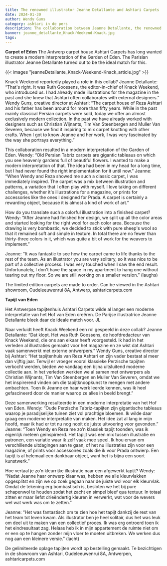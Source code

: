 ```yaml
---
title: The renowned illustrator Jeanne Detallante and Ashtari Carpets
date: 2024-01-30
author: Wendy Guns
category: ashtari in de pers
description: The collaboration between Jeanne Detallante, the renowned illustrator, and Ashtari Carpets has garnered significant attention in the press. 
banner: jeanne_detallante_Knack-Weekend-Knack.jpg
tags: 
---
```

<!--more-->
**Carpet of Eden**
The Antwerp carpet house Ashtari Carpets has long wanted to create a modern interpretation of the Garden of Eden. The Parisian illustrator Jeanne Detallante turned out to be the ideal match for this.

{{< images "jeanneDetallante_Knack-Weekend-Knack_article.jpg" >}}

Knack Weekend reportedly played a role in this collab?
Jeanne Detallante: “That's right. It was Ruth Goossens, the editor-in-chief of Knack Weekend, who introduced us. I had already made illustrations for the magazine in the past and she knew that Ashtari often collaborates with external designers.”
Wendy Guns, creative director at Ashtari: “The carpet house of Reza Ashtari and his father has been around for more than fifty years. While in the past mainly classical Persian carpets were sold, today we offer an almost exclusively modern collection. In the past we have already worked with designers such as Christian Wijnants, Tim Van Steenbergen and Muller Van Severen, because we find it inspiring to mix carpet knotting with other crafts. When I got to know Jeanne and her work, I was very fascinated by the way she portrays everything.”

This collaboration resulted in a modern interpretation of the Garden of Eden.
Wendy: “Old Persian Tabriz carpets are gigantic tableaus on which you see heavenly gardens full of beautiful flowers. I wanted to make a modern interpretation of that. The idea had been in my head for a long time, but I had never found the right implementation for it until now.”
Jeanne: “When Wendy and Reza showed me such a classic carpet, I was immediately inspired. The carpet was a mix between illustration and patterns, a variation that I often play with myself. I love taking on different challenges, whether it's illustrations for a magazine, or prints for accessories like the ones I designed for Prada. A carpet is certainly a rewarding object, because it is almost a kind of work of art.”

How do you translate such a colorful illustration into a finished carpet?
Wendy: “After Jeanne had finished her design, we split up all the color areas and started looking for the right wool for each color area. Because the drawing is very bombastic, we decided to stick with pure sheep's wool so that it remained soft and simple in texture. In total there are no fewer than thirty-three colors in it, which was quite a bit of work for the weavers to implement.”

Jeanne: “It was fantastic to see how the carpet came to life thanks to the rest of the team. As an illustrator you are very solitary, so it was nice to be part of a collective process. I was very touched when I saw the end result. Unfortunately, I don't have the space in my apartment to hang one without tearing out my floor. So we are still working on a smaller version.” (laughs)

The limited edition carpets are made to order. Can be viewed in the Ashtari showroom, Oudeleeuwenrui 8A, Antwerp, ashtaricarpets.com


**Tapijt van Eden**

Het Antwerpse tapijtenhuis Ashtari Carpets wilde al langer een moderne interpretatie van het Hof van Eden creëren. De Parijse illustratrice Jeanne Detallante bleek daar de ideale match voor. JL

Naar verluidt heeft Knack Weekend een rol gespeeld in deze collab?
Jeanne Detallante: “Dat klopt. Het was Ruth Goossens, de hoofdredacteur van Knack Weekend, die ons aan elkaar heeft voorgesteld. Ik had in het verleden al illustraties gemaakt voor het magazine en ze wist dat Ashtari vaak samenwerkt met externe ontwerpers.”
Wendy Guns, creative director bij Ashtari: “Het tapijtenhuis van Reza Ashtari en zijn vader bestaat al meer dan vijftig jaar. Terwijl er vroeger vooral klassieke Perzische tapijten verkocht werden, bieden we vandaag een bijna uitsluitend moderne collectie aan. In het verleden werkten we al samen met ontwerpers als Christian Wijnants, Tim Van Steenbergen en Muller Van Severen, omdat we het inspirerend vinden om die tapijtknoopkunst te mengen met andere ambachten. Toen ik Jeanne en haar werk leerde kennen, was ik heel gefascineerd door de manier waarop ze alles in beeld brengt.”

Deze samenwerking resulteerde in een moderne interpretatie van het Hof van Eden.
Wendy: “Oude Perzische Tabriz-tapijten zijn gigantische tableaus waarop je paradijselijke tuinen ziet vol prachtige bloemen. Ik wilde daar graag een moderne interpretatie van maken. Het idee zat al lang in mijn hoofd, maar ik had er tot nu nog nooit de juiste uitvoering voor gevonden.” 
Jeanne: “Toen Wendy en Reza me zo’n klassiek tapijt toonden, was ik eigenlijk meteen geïnspireerd. Het tapijt was een mix tussen illustratie en patronen, een variatie waar ik zelf vaak mee speel. Ik hou ervan om verschillende uitdagingen aan te gaan, of het nu illustraties zijn voor een magazine, of prints voor accessoires zoals die ik voor Prada ontwierp. Een tapijt is al helemaal een dankbaar object, want het is bijna een soort kunstwerk.”

Hoe vertaal je zo’n kleurrijke illustratie naar een afgewerkt tapijt?
Wendy: “Nadat Jeanne haar ontwerp klaar was, hebben we alle kleurvlakken opgesplitst en zijn we op zoek gegaan naar de juiste wol voor elk kleurvlak. Omdat de tekening erg bombastisch is, besloten we het bij pure schapenwol te houden zodat het zacht en simpel bleef qua textuur. In totaal zitten er maar liefst drieëndertig kleuren in verwerkt, wat voor de wevers wel wat werk was om te zetten.”

Jeanne: “Het was fantastisch om te zien hoe het tapijt dankzij de rest van het team tot leven kwam. Als illustrator ben je heel solitair, dus het was leuk om deel uit te maken van een collectief proces. Ik was erg ontroerd toen ik het eindresultaat zag. Helaas heb ik in mijn appartement de ruimte niet om er een op te hangen zonder mijn vloer te moeten uitbreken. We werken dus nog aan een kleinere versie.” (lacht)

De gelimiteerde oplage tapijten wordt op bestelling gemaakt. Te bezichtigen in de showroom van Ashtari, Oudeleeuwenrui 8A, Antwerpen, ashtaricarpets.com 



